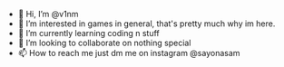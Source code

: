 - 👋 Hi, I’m @v1nm
- 👀 I’m interested in games in general, that's pretty much why im here.
- 🌱 I’m currently learning coding n stuff
- 💞️ I’m looking to collaborate on nothing special
- 📫 How to reach me just dm me on instagram @sayonasam
